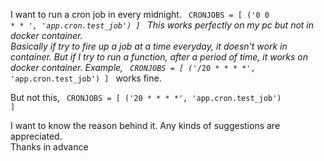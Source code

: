 I want to run a cron job in every midnight. 
<code>
CRONJOBS = [
    ('0 0 * * *', 'app.cron.test_job')
]
</code>
This works perfectly on my pc but not in docker container.<br>
Basically if try to fire up a job at a time everyday, it doesn't work in container.
But if I try to run a function, after a period of time, it works on docker container.
Example, 
<code>
CRONJOBS = [
    ('*/20 * * * *', 'app.cron.test_job')
]
</code>
works fine.

But not this,
<code>
CRONJOBS = [
    ('20 * * * *', 'app.cron.test_job')
]
</code>

I want to know the reason behind it. Any kinds of suggestions are appreciated.<br>
Thanks in advance
